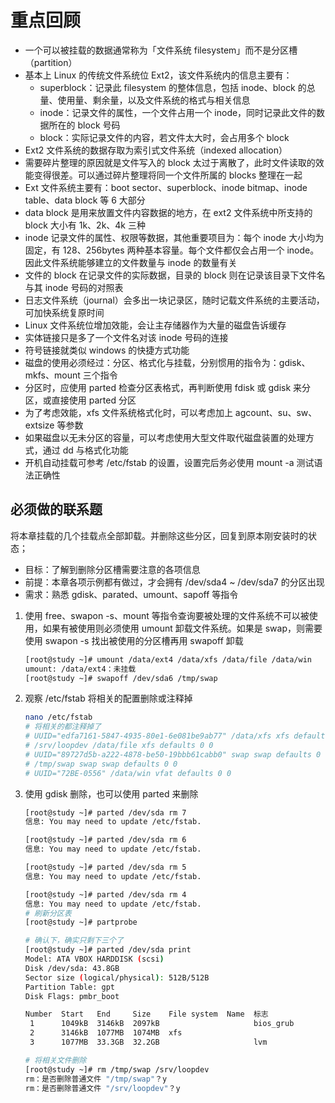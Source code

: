# 重点回顾

- 一个可以被挂载的数据通常称为「文件系统 filesystem」而不是分区槽（partition）
- 基本上 Linux 的传统文件系统位 Ext2，该文件系统内的信息主要有：
  - superblock：记录此 filesystem 的整体信息，包括 inode、block 的总量、使用量、剩余量，以及文件系统的格式与相关信息
  - inode：记录文件的属性，一个文件占用一个 inode，同时记录此文件的数据所在的 block 号码
  - block：实际记录文件的内容，若文件太大时，会占用多个 block
- Ext2 文件系统的数据存取为索引式文件系统（indexed allocation）
- 需要碎片整理的原因就是文件写入的 block 太过于离散了，此时文件读取的效能变得很差。可以通过碎片整理将同一个文件所属的 blocks 整理在一起
- Ext 文件系统主要有：boot sector、superblock、inode bitmap、inode table、data block 等 6 大部分
- data block 是用来放置文件内容数据的地方，在 ext2 文件系统中所支持的 block 大小有 1k、2k、4k 三种
- inode 记录文件的属性、权限等数据，其他重要项目为：每个 inode 大小均为固定，有 128、256bytes 两种基本容量。每个文件都仅会占用一个 inode。因此文件系统能够建立的文件数量与 inode 的数量有关
- 文件的 block 在记录文件的实际数据，目录的 block 则在记录该目录下文件名与其 inode 号码的对照表
- 日志文件系统（journal）会多出一块记录区，随时记载文件系统的主要活动，可加快系统复原时间
- Linux 文件系统位增加效能，会让主存储器作为大量的磁盘告诉缓存
- 实体链接只是多了一个文件名对该 inode 号码的连接
- 符号链接就类似 windows 的快捷方式功能
- 磁盘的使用必须经过：分区、格式化与挂载，分别惯用的指令为：gdisk、mkfs、mount 三个指令
- 分区时，应使用 parted 检查分区表格式，再判断使用 fdisk 或 gdisk 来分区，或直接使用 parted 分区
- 为了考虑效能，xfs 文件系统格式化时，可以考虑加上 agcount、su、sw、extsize 等参数
- 如果磁盘以无未分区的容量，可以考虑使用大型文件取代磁盘装置的处理方式，通过 dd 与格式化功能
- 开机自动挂载可参考 /etc/fstab 的设置，设置完后务必使用 mount -a 测试语法正确性



## 必须做的联系题

将本章挂载的几个挂载点全部卸载。并删除这些分区，回复到原本刚安装时的状态；

- 目标：了解到删除分区槽需要注意的各项信息
- 前提：本章各项示例都有做过，才会拥有 /dev/sda4 ~ /dev/sda7 的分区出现
- 需求：熟悉 gdisk、parated、umount、sapoff 等指令

1. 使用 free、swapon -s、mount 等指令查询要被处理的文件系统不可以被使用，如果有被使用则必须使用 umount 卸载文件系统。如果是 swap，则需要使用 swapon -s 找出被使用的分区槽再用 swapoff 卸载

   ```bash
   [root@study ~]# umount /data/ext4 /data/xfs /data/file /data/win
   umount: /data/ext4：未挂载
   [root@study ~]# swapoff /dev/sda6 /tmp/swap
   
   ```

2. 观察 /etc/fstab 将相关的配置删除或注释掉

   ```bash
   nano /etc/fstab
   # 将相关的都注释掉了
   # UUID="edfa7161-5847-4935-80e1-6e081be9ab77" /data/xfs xfs defaults 0 0
   # /srv/loopdev /data/file xfs defaults 0 0
   # UUID="89727d5b-a222-4878-be50-19bbb61cabb0" swap swap defaults 0 0
   # /tmp/swap swap swap defaults 0 0
   # UUID="72BE-0556" /data/win vfat defaults 0 0
   
   ```

3. 使用 gdisk 删除，也可以使用 parted 来删除

   ```bash
   [root@study ~]# parted /dev/sda rm 7
   信息: You may need to update /etc/fstab.
   
   [root@study ~]# parted /dev/sda rm 6
   信息: You may need to update /etc/fstab.
   
   [root@study ~]# parted /dev/sda rm 5
   信息: You may need to update /etc/fstab.
   
   [root@study ~]# parted /dev/sda rm 4
   信息: You may need to update /etc/fstab.
   # 刷新分区表
   [root@study ~]# partprobe                                                 
   
   # 确认下，确实只剩下三个了
   [root@study ~]# parted /dev/sda print
   Model: ATA VBOX HARDDISK (scsi)
   Disk /dev/sda: 43.8GB
   Sector size (logical/physical): 512B/512B
   Partition Table: gpt
   Disk Flags: pmbr_boot
   
   Number  Start   End     Size    File system  Name  标志
    1      1049kB  3146kB  2097kB                     bios_grub
    2      3146kB  1077MB  1074MB  xfs
    3      1077MB  33.3GB  32.2GB                     lvm
   
   # 将相关文件删除
   [root@study ~]# rm /tmp/swap /srv/loopdev 
   rm：是否删除普通文件 "/tmp/swap"？y
   rm：是否删除普通文件 "/srv/loopdev"？y
   
   ```

   